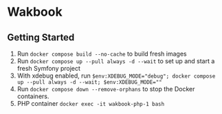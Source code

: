 # Wakbook

## Getting Started

1. Run `docker compose build --no-cache` to build fresh images
2. Run `docker compose up --pull always -d --wait` to set up and start a fresh Symfony project
3. With xdebug enabled, run `$env:XDEBUG_MODE="debug"; docker compose up --pull always -d --wait; $env:XDEBUG_MODE=""`
4. Run `docker compose down --remove-orphans` to stop the Docker containers.
5. PHP container `docker exec -it wakbook-php-1 bash`
